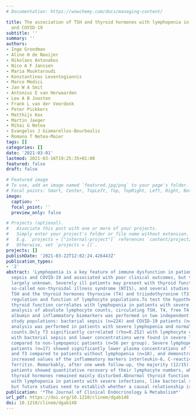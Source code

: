 ```yaml
---
# Documentation: https://wowchemy.com/docs/managing-content/

title: The association of TSH and thyroid hormones with lymphopenia in bacterial sepsis
  and COVID-19
subtitle: ''
summary: ''
authors:
- Inge Grondman
- Aline H de Nooijer
- Nikolaos Antonakos
- Nico A F Janssen
- Maria Mouktaroudi
- Konstantinos Leventogiannis
- Marco Medici
- Jan W A Smit
- Antonius E van Herwaarden
- Leo A B Joosten
- Frank L van der Veerdonk
- Peter Pickkers
- Matthijs Kox
- Martin Jaeger
- Mihai G Netea
- Evangelos J Giamarellos-Bourboulis
- Romana T Netea-Maier
tags: []
categories: []
date: '2021-03-01'
lastmod: 2021-03-16T19:25:35+01:00
featured: false
draft: false

# Featured image
# To use, add an image named `featured.jpg/png` to your page's folder.
# Focal points: Smart, Center, TopLeft, Top, TopRight, Left, Right, BottomLeft, Bottom, BottomRight.
image:
  caption: ''
  focal_point: ''
  preview_only: false

# Projects (optional).
#   Associate this post with one or more of your projects.
#   Simply enter your project's folder or file name without extension.
#   E.g. `projects = ["internal-project"]` references `content/project/deep-learning/index.md`.
#   Otherwise, set `projects = []`.
projects: []
publishDate: '2021-03-22T12:02:24.426443Z'
publication_types:
- '2'
abstract: 'Lymphopenia is a key feature of immune dysfunction in patients with bacterial
  sepsis and COVID-19 and associated with poor clinical outcomes, but the cause is
  largely unknown. Severely ill patients may present with thyroid function abnormalities,
  so-called non-thyroidal illness syndrome (NTIS), and several studies have linked
  TSH and the thyroid hormones thyroxine (T4) and triiodothyronine (T3) to homeostatic
  regulation and function of lymphocyte populations.To test the hypothesis that abnormal
  thyroid function correlates with lymphopenia in patients with severe infections.Retrospective
  analysis of absolute lymphocyte counts, circulating TSH, T4, free T4 (FT4), T3,
  albumin and inflammatory biomarkers was performed in two independent hospitalized
  study populations: bacterial sepsis (n=224) and COVID-19 patients (n=161). A subgroup
  analysis was performed in patients with severe lymphopenia and normal lymphocyte
  counts.Only T3 significantly correlated (rho=0.252) with lymphocyte counts in patients
  with bacterial sepsis and lower concentrations were found in severe lymphopenic
  compared to non-lympopenic patients (n=56 per group). Severe lymphopenic COVID-19
  patients (n=17) showed significantly lower plasma concentrations of TSH, T4, FT4
  and T3 compared to patients without lymphopenia (n=18), and demonstrated significantly
  increased values of the inflammatory markers interleukin-6, C-reactive protein and
  ferritin. Remarkably, after one week follow-up, the majority (12/15) of COVID-19
  patients showed quantitative recovery of their lymphocyte numbers, while TSH and
  thyroid hormones remained mainly disturbed.Abnormal thyroid function correlates
  with lymphopenia in patients with severe infections, like bacterial sepsis and COVID-19,
  but future studies need to establish whether a causal relationship is involved.'
publication: '*The Journal of Clinical Endocrinology & Metabolism*'
url_pdf: https://doi.org/10.1210/clinem/dgab148
doi: 10.1210/clinem/dgab148
---
```

